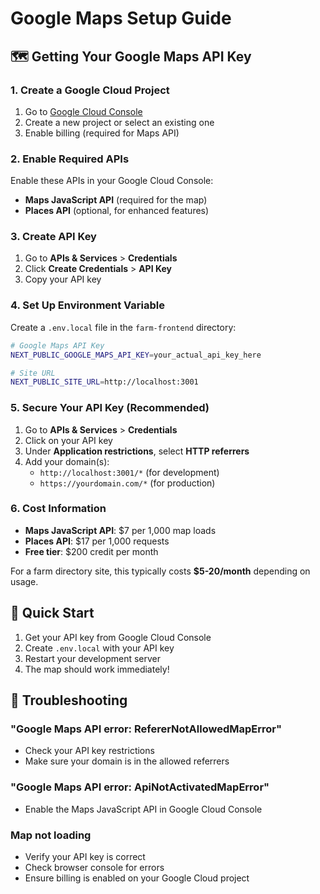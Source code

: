 # Google Maps Setup Guide

## 🗺️ Getting Your Google Maps API Key

### 1. Create a Google Cloud Project
1. Go to [Google Cloud Console](https://console.cloud.google.com/)
2. Create a new project or select an existing one
3. Enable billing (required for Maps API)

### 2. Enable Required APIs
Enable these APIs in your Google Cloud Console:
- **Maps JavaScript API** (required for the map)
- **Places API** (optional, for enhanced features)

### 3. Create API Key
1. Go to **APIs & Services** > **Credentials**
2. Click **Create Credentials** > **API Key**
3. Copy your API key

### 4. Set Up Environment Variable
Create a `.env.local` file in the `farm-frontend` directory:

```bash
# Google Maps API Key
NEXT_PUBLIC_GOOGLE_MAPS_API_KEY=your_actual_api_key_here

# Site URL
NEXT_PUBLIC_SITE_URL=http://localhost:3001
```

### 5. Secure Your API Key (Recommended)
1. Go to **APIs & Services** > **Credentials**
2. Click on your API key
3. Under **Application restrictions**, select **HTTP referrers**
4. Add your domain(s):
   - `http://localhost:3001/*` (for development)
   - `https://yourdomain.com/*` (for production)

### 6. Cost Information
- **Maps JavaScript API**: $7 per 1,000 map loads
- **Places API**: $17 per 1,000 requests
- **Free tier**: $200 credit per month

For a farm directory site, this typically costs **$5-20/month** depending on usage.

## 🚀 Quick Start

1. Get your API key from Google Cloud Console
2. Create `.env.local` with your API key
3. Restart your development server
4. The map should work immediately!

## 🔧 Troubleshooting

### "Google Maps API error: RefererNotAllowedMapError"
- Check your API key restrictions
- Make sure your domain is in the allowed referrers

### "Google Maps API error: ApiNotActivatedMapError"
- Enable the Maps JavaScript API in Google Cloud Console

### Map not loading
- Verify your API key is correct
- Check browser console for errors
- Ensure billing is enabled on your Google Cloud project
